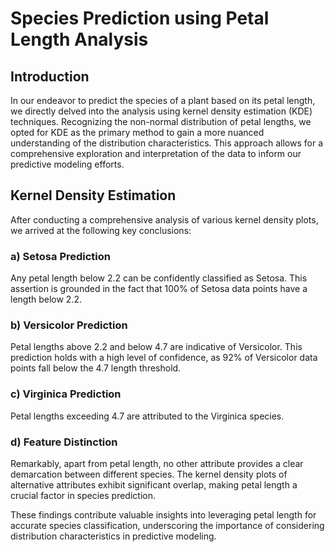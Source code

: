 # Species Prediction using Petal Length Analysis

## Introduction
In our endeavor to predict the species of a plant based on its petal length, we directly delved into the analysis using kernel density estimation (KDE) techniques. Recognizing the non-normal distribution of petal lengths, we opted for KDE as the primary method to gain a more nuanced understanding of the distribution characteristics. This approach allows for a comprehensive exploration and interpretation of the data to inform our predictive modeling efforts.

## Kernel Density Estimation
After conducting a comprehensive analysis of various kernel density plots, we arrived at the following key conclusions:

### a) Setosa Prediction
Any petal length below 2.2 can be confidently classified as Setosa. This assertion is grounded in the fact that 100% of Setosa data points have a length below 2.2.

### b) Versicolor Prediction
Petal lengths above 2.2 and below 4.7 are indicative of Versicolor. This prediction holds with a high level of confidence, as 92% of Versicolor data points fall below the 4.7 length threshold.

### c) Virginica Prediction
Petal lengths exceeding 4.7 are attributed to the Virginica species.

### d) Feature Distinction
Remarkably, apart from petal length, no other attribute provides a clear demarcation between different species. The kernel density plots of alternative attributes exhibit significant overlap, making petal length a crucial factor in species prediction.

These findings contribute valuable insights into leveraging petal length for accurate species classification, underscoring the importance of considering distribution characteristics in predictive modeling.
